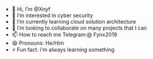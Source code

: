 - 👋 Hi, I’m @Xnyf
- 👀 I’m interested in cyber security 
- 🌱 I’m currently learning cloud solution architecture
- 💞️ I’m looking to collaborate on many projects that I can
- 📫 How to reach me  Telegram:@ Fynx2019
- 😄 Pronouns: He/Him
- ⚡ Fun fact: i'm always learning something

<!---
Xnyf/Xnyf is a ✨ special ✨ repository because its `README.md` (this file) appears on your GitHub profile.
You can click the Preview link to take a look at your changes.
--->
